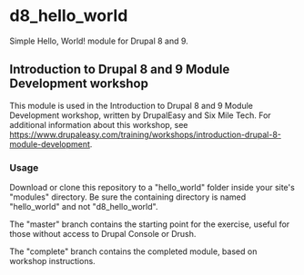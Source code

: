 # d8_hello_world
Simple Hello, World! module for Drupal 8 and 9.

## Introduction to Drupal 8 and 9 Module Development workshop
This module is used in the Introduction to Drupal 8 and 9 Module Development workshop, 
written by DrupalEasy and Six Mile Tech. For additional information about this 
workshop, see https://www.drupaleasy.com/training/workshops/introduction-drupal-8-module-development.

### Usage
Download or clone this repository to a "hello_world" folder inside your site's 
"modules" directory. Be sure the containing directory is named "hello_world" and 
not "d8_hello_world".

The "master" branch contains the starting point for the exercise, useful for those without 
access to Drupal Console or Drush. 

The "complete" branch contains the completed module, based on workshop instructions.
